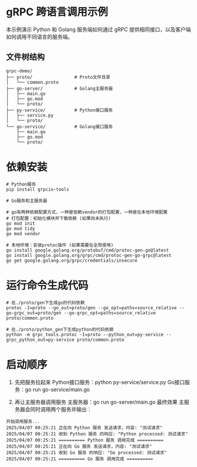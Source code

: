 # gRPC 跨语言调用示例

本示例演示 Python 和 Golang 服务端如何通过 gRPC 提供相同接口，以及客户端如何调用不同语言的服务端。

## 文件树结构
```
grpc-demo/
├── proto/                # Proto文件目录
│   └── common.proto
├── go-server/            # Golang主服务器
│   ├── main.go
│   ├── go.mod
│   └── proto/
├── py-service/           # Python接口服务
│   ├── service.py
│   └── proto/
└── go-service/           # Golang接口服务
    ├── main.go
    ├── go.mod
    └── proto/
```

# 依赖安装
```
# Python服务
pip install grpcio-tools

# Go服务和主服务器

# go有两种依赖配置方式，一种是依赖vendor的打包配置，一种是在本地环境配置
# 打包配置：初始化模块并下载依赖 (如果尚未执行)
go mod init
go mod tidy
go mod vendor

# 本地环境：安装protoc插件 (如果需要在全局使用)
go install google.golang.org/protobuf/cmd/protoc-gen-go@latest
go install google.golang.org/grpc/cmd/protoc-gen-go-grpc@latest
go get google.golang.org/grpc/credentials/insecure
```

# 运行命令生成代码

```
# 在./proto/gen下生成go的代码依赖
protoc -I=proto --go_out=proto/gen --go_opt=paths=source_relative --go-grpc_out=proto/gen --go-grpc_opt=paths=source_relative proto/common.proto

# 在./proto/python_gen下生成python的代码依赖
python -m grpc_tools.protoc -I=proto --python_out=py-service --grpc_python_out=py-service proto/common.proto
```


# 启动顺序

1. 先把服务拉起来
Python接口服务：python py-service/service.py
Go接口服务：go run go-service/main.go

2. 再让主服务器调用服务
主服务器：go run go-server/main.go
最终效果
主服务器会同时调用两个服务并输出：
```
开始调用服务...
2025/04/07 00:25:21 正在向 Python 服务 发送请求，内容: "测试请求"
2025/04/07 00:25:21 收到 Python 服务 的响应: "Python processed: 测试请求"
2025/04/07 00:25:21 ========== Python 服务 调用完成 ==========
2025/04/07 00:25:21 正在向 Go 服务 发送请求，内容: "测试请求"
2025/04/07 00:25:21 收到 Go 服务 的响应: "Go processed: 测试请求"
2025/04/07 00:25:21 ========== Go 服务 调用完成 ==========
```